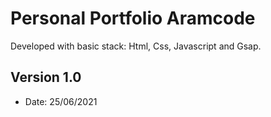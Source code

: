 # Personal Portfolio Aramcode

Developed with basic stack: Html, Css, Javascript and Gsap.

## Version 1.0

- Date: 25/06/2021